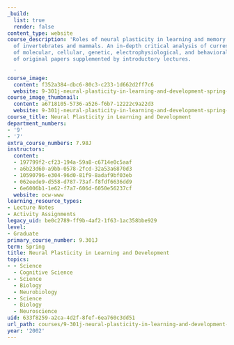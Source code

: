 ```yaml
---
_build:
  list: true
  render: false
content_type: website
course_description: 'Roles of neural plasticity in learning and memory and in development
  of invertebrates and mammals. An in-depth critical analysis of current literature
  of molecular, cellular, genetic, electrophysiological, and behavioral studies. Discussion
  of original papers supplemented by introductory lectures.

  '
course_image:
  content: f352a384-dbc6-80c3-c233-1d662d2ff7c6
  website: 9-301j-neural-plasticity-in-learning-and-development-spring-2002
course_image_thumbnail:
  content: a6718105-5736-a526-f6b7-12222c9a22d3
  website: 9-301j-neural-plasticity-in-learning-and-development-spring-2002
course_title: Neural Plasticity in Learning and Development
department_numbers:
- '9'
- '7'
extra_course_numbers: 7.98J
instructors:
  content:
  - 197799f2-cf23-194a-59a8-c6714e0c5aaf
  - a6b23d60-a9bb-0578-2fcd-32a53a6870d3
  - 10590796-e304-96d0-81f9-8adaf9bf03eb
  - 062eede9-d558-d787-73af-f8fdf6636dd9
  - 6e6006b1-1e62-f7a7-606d-6050e56237cf
  website: ocw-www
learning_resource_types:
- Lecture Notes
- Activity Assignments
legacy_uid: be0c2789-ff9b-4af2-1f63-1ac358bbe929
level:
- Graduate
primary_course_number: 9.301J
term: Spring
title: Neural Plasticity in Learning and Development
topics:
- - Science
  - Cognitive Science
- - Science
  - Biology
  - Neurobiology
- - Science
  - Biology
  - Neuroscience
uid: 633f8259-a2ca-4d2f-8fef-6ea760c3dd51
url_path: courses/9-301j-neural-plasticity-in-learning-and-development-spring-2002
year: '2002'
---
```

